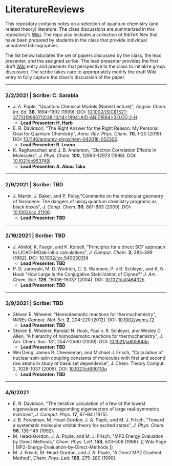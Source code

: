 # LiteratureReviews
This repository contains notes on a selection of quantum chemistry (and related theory) literature. The class discussions are summarized in this repository's [Wiki](https://github.com/UCMercedChem225Spring2021/LiteratureReviews/wiki). The repo also includes a collection of BibTeX files that have been prepared by students in the class that provide individual annotated bibliographies.

The list below tabulates the set of papers discussed by the class, the lead presenter, and the assigned scribe. The lead presenter provides the first draft [Wiki](https://github.com/UCMercedChem225Spring2021/LiteratureReviews/wiki) entry and presents that perspective to the class to initialize group discussion. The scribe takes care to appropriately modify the draft Wiki entry to fully capture the class's discussion of the paper.

---

### 2/2/2021 | Scribe: C. Sarabia
  - J. A. Pople, "Quantum Chemical Models (Nobel Lecture)", _Angew. Chem. Int. Ed._ __38__, 1894–1902 (1999). DOI: [10.1002/(SICI)1521-3773(19990712)38:13/14<1894::AID-ANIE1894>3.0.CO;2-H](https://doi.org/10.1002/(SICI)1521-3773(19990712)38:13/14<1894::AID-ANIE1894>3.0.CO;2-H).
    - __Lead Presenter: H. Harb__
  - E. R. Davidson, "The Right Answer for the Right Reason: My Personal Goal for Quantum Chemistry", _Annu. Rev. Phys. Chem._ __70__, 1-20 (2019). DOI: [10.1146/annurev-physchem-042018-052300](https://doi.org/10.1146/annurev-physchem-042018-052300).
    - __Lead Presenter: R. Leano__
  - K. Raghavachari and J. B. Anderson, "Electron Correlation Effects in Molecules", _J. Phys. Chem._ __100__, 12960–12973 (1996). DOI: [10.1021/jp953749i](https://doi.org/10.1021/jp953749i).
    - __Lead Presenter: A. Abou Taka__

---

### 2/9/2021 | Scribe: TBD
  - J. Martin, J. Baker, and P. Pulay,"Comments on the molecular geometry of ferrocene: The dangers of using quantum chemistry programs as black boxes", _J. Comp. Chem._ __30__, 881-883 (2009). DOI: [10.1002/jcc.21106](https://doi.org/10.1002/jcc.21106).
    - __Lead Presenter: TBD__

---

### 2/16/2021 | Scribe: TBD
  - J. Almlöf, K. Faegri, and K. Korsell, "Principles for a direct SCF approach to LICAO–MOab‐initio calculations", _J. Comput. Chem._ __3__, 385–399 (1982). DOI:  [10.1002/jcc.540030314](http://doi.org/10.1002/jcc.540030314)
    - __Lead Presenter: TBD__
  - P. D. Jarowski, M. D. Wodrich, C. S. Wannere, P. v R. Schleyer, and K. N. Houk "How Large Is the Conjugative Stabilization of Diynes?” _J. Am. Chem. Soc._ __126__, 15036-15037 (2004). DOI: [10.1021/ja046432h](https://doi.org/10.1021/ja046432h)
    - __Lead Presenter: TBD__

---

### 3/9/2021 | Scribe: TBD
  - Steven E. Wheeler, “Homodesmotic reactions for thermochemistry”, *WIREs Comput. Mol. Sci.* **2**, 204-220 (2012). DOI: [10.1002/wcms.72](https://doi.org/10.1002/wcms.72)
    - __Lead Presenter: TBD__
  - Steven E. Wheeler, Kendall N. Houk, Paul v. R. Schleyer, and Wesley D. Allen, “A hierarchy of homodesmotic reactions for thermochemistry”, J. Am. Chem. Soc. 131, 2547-2560 (2009). DOI: [10.1021/ja805843n](https://doi.org/10.1021/ja805843n)
    - __Lead Presenter: TBD__
  - Wei Deng, James R. Cheeseman, and Michael J. Frisch, “Calculation of nuclear spin-spin coupling constants of molecules with first and second row atoms in study of basis set dependence”, J. Chem. Theory Comput. 2, 1028-1037 (2006). DOI: [10.1021/ct600110u](https://doi.org/10.1021/ct600110u)
    - __Lead Presenter: TBD__


---

### 4/6/2021
  - E. R. Davidson, "The iterative calculation of a few of the lowest eigenvalues and corresponding eigenvectors of large real-symmetric matrices”, *J. Comput. Phys.* **17**, 87–94 (1975).
  - J. B. Foresman, M. Head-Gordon, J. A. Pople, and M. J. Frisch, "Toward a systematic molecular orbital theory for excited states”, *J. Phys. Chem.* **96**, 135–149 (1992).
  - M. Head-Gordon, J. A. Pople, and M. J. Frisch, "MP2 Energy Evaluation by Direct Methods." *Chem. Phys. Lett.* **153**, 503–506 (1988). [[ Wiki Page | MP2-Energy-Evaluation-by-Direct-Methods ]]
  - M. J. Frisch, M. Head-Gordon, and J. A. Pople, "A Direct MP2 Gradient Method”, *Chem, Phys. Lett.* **166**, 275–280 (1990).
